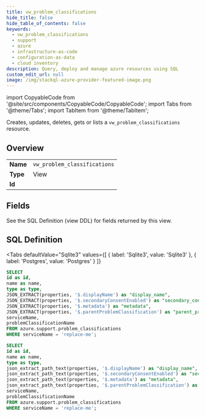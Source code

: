 ```yaml
--- 
title: vw_problem_classifications
hide_title: false
hide_table_of_contents: false
keywords:
  - vw_problem_classifications
  - support
  - azure
  - infrastructure-as-code
  - configuration-as-data
  - cloud inventory
description: Query, deploy and manage azure resources using SQL
custom_edit_url: null
image: /img/stackql-azure-provider-featured-image.png
---
```


import CopyableCode from '@site/src/components/CopyableCode/CopyableCode';
import Tabs from '@theme/Tabs';
import TabItem from '@theme/TabItem';

Creates, updates, deletes, gets or lists a <code>vw_problem_classifications</code> resource.

## Overview
<table><tbody>
<tr><td><b>Name</b></td><td><code>vw_problem_classifications</code></td></tr>
<tr><td><b>Type</b></td><td>View</td></tr>
<tr><td><b>Id</b></td><td><CopyableCode code="azure.support.vw_problem_classifications" /></td></tr>
</tbody></table>

## Fields

See the SQL Definition (view DDL) for fields returned by this view.

## SQL Definition

<Tabs
defaultValue="Sqlite3"
values={[
{ label: 'Sqlite3', value: 'Sqlite3' },
{ label: 'Postgres', value: 'Postgres' }
]}
>
<TabItem value="Sqlite3">

```sql
SELECT
id as id,
name as name,
type as type,
JSON_EXTRACT(properties, '$.displayName') as "display_name",
JSON_EXTRACT(properties, '$.secondaryConsentEnabled') as "secondary_consent_enabled",
JSON_EXTRACT(properties, '$.metadata') as "metadata",
JSON_EXTRACT(properties, '$.parentProblemClassification') as "parent_problem_classification",
serviceName,
problemClassificationName
FROM azure.support.problem_classifications
WHERE serviceName = 'replace-me';
```

</TabItem>
<TabItem value="Postgres">

```sql
SELECT
id as id,
name as name,
type as type,
json_extract_path_text(properties, '$.displayName') as "display_name",
json_extract_path_text(properties, '$.secondaryConsentEnabled') as "secondary_consent_enabled",
json_extract_path_text(properties, '$.metadata') as "metadata",
json_extract_path_text(properties, '$.parentProblemClassification') as "parent_problem_classification",
serviceName,
problemClassificationName
FROM azure.support.problem_classifications
WHERE serviceName = 'replace-me';
```

</TabItem>
</Tabs>
